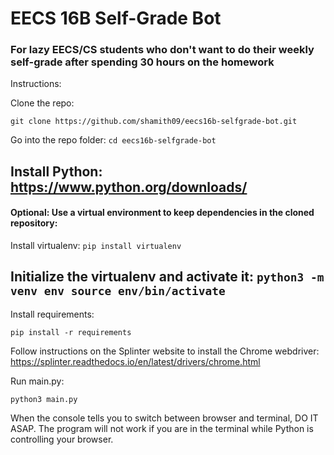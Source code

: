 # EECS 16B Self-Grade Bot

### For lazy EECS/CS students who don't want to do their weekly self-grade after spending 30 hours on the homework

Instructions:

Clone the repo:

`git clone https://github.com/shamith09/eecs16b-selfgrade-bot.git`

Go into the repo folder:
`cd eecs16b-selfgrade-bot`

Install Python:
https://www.python.org/downloads/
---------
#### Optional: Use a virtual environment to keep dependencies in the cloned repository:
Install virtualenv:
`pip install virtualenv`

Initialize the virtualenv and activate it:
`python3 -m venv env
source env/bin/activate`
---------
Install requirements:

`pip install -r requirements`

Follow instructions on the Splinter website to install the Chrome webdriver:
https://splinter.readthedocs.io/en/latest/drivers/chrome.html

Run main.py:

`python3 main.py`

When the console tells you to switch between browser and terminal, DO IT ASAP.
The program will not work if you are in the terminal while Python is controlling your browser.

